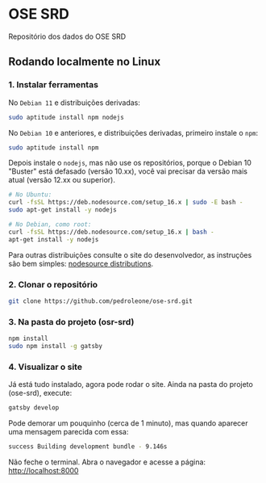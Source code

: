 # OSE SRD
Repositório dos dados do OSE SRD

## Rodando localmente no Linux

### 1. Instalar ferramentas
No `Debian 11` e distribuições derivadas:
```sh
sudo aptitude install npm nodejs
```
No `Debian 10` e anteriores, e distribuições derivadas, primeiro instale o `npm`:
```sh
sudo aptitude install npm
```
Depois instale o `nodejs`, mas não use os repositórios, porque o Debian 10 "Buster" está defasado (versão 10.xx), você vai precisar da versão mais atual (versão 12.xx ou superior).
```sh
# No Ubuntu:
curl -fsSL https://deb.nodesource.com/setup_16.x | sudo -E bash -
sudo apt-get install -y nodejs

# No Debian, como root:
curl -fsSL https://deb.nodesource.com/setup_16.x | bash -
apt-get install -y nodejs
```
Para outras distribuições consulte o site do desenvolvedor, as instruções são bem simples: [nodesource distributions](https://github.com/nodesource/distributions/blob/master/README.md).
### 2. Clonar o repositório
```sh
git clone https://github.com/pedroleone/ose-srd.git
```
### 3. Na pasta do projeto (osr-srd)
```sh
npm install
sudo npm install -g gatsby
```
### 4. Visualizar o site
Já está tudo instalado, agora pode rodar o site. Ainda na pasta do projeto (ose-srd), execute:
```sh
gatsby develop
```
Pode demorar um pouquinho (cerca de 1 minuto), mas quando aparecer uma mensagem parecida com essa:
```sh
success Building development bundle - 9.146s
```
Não feche o terminal. Abra o navegador e acesse a página: [http://localhost:8000](http://localhost:8000)
